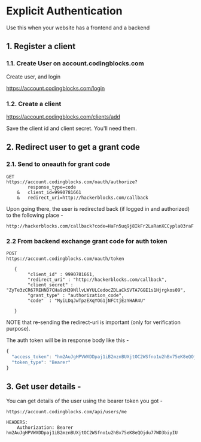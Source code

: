 # Explicit Authentication
Use this when your website has a frontend and a backend

## 1. Register a client
### 1.1. Create User on account.codingblocks.com
Create user, and login

https://account.codingblocks.com/login

### 1.2. Create a client

https://account.codingblocks.com/clients/add

Save the client id and client secret. You'll need them.

## 2. Redirect user to get a grant code

### 2.1. Send to oneauth for grant code

```
GET
https://account.codingblocks.com/oauth/authorize?
        response_type=code
    &   client_id=9990781661
    &   redirect_uri=http://hackerblocks.com/callback
```

Upon going there, the user is redirected back (if logged in and authorized)
to the following place -

```
http://hackerblocks.com/callback?code=HaFn5uq9j8IkFr2LaRanXCCypla03raF
```

### 2.2 From backend exchange grant code for auth token

```
POST
https://account.codingblocks.com/oauth/token

   {
        "client_id" : 9990781661,
        "redirect_uri" : "http://hackerblocks.com/callback",
        "client_secret" : "ZyTe3zCR67REHND7CHa9zH39NllvLWYULCedocZDLaCkSVTA7GGE1s1Hjrgkos09",
        "grant_type" : "authorization_code",
        "code"  : "MyiLDqJwTpzEXqYOG1jNFCtjEzYHAR4U"

   }
```
NOTE that re-sending the redirect-uri is important (only for verification purpose).

The auth token will be in response body like this -

```js
{
  "access_token": "hm2AuJgHPVWXDDpaj1iB2mznBUXjtOC2WSfno1u2hBx75eK8eQOjdu77WD3biyIU",
  "token_type": "Bearer"
}
```

## 3. Get user details -
You can get details of the user using the bearer token you got -

```GET
https://account.codingblocks.com/api/users/me

HEADERS:
    Authorization: Bearer hm2AuJgHPVWXDDpaj1iB2mznBUXjtOC2WSfno1u2hBx75eK8eQOjdu77WD3biyIU
```
